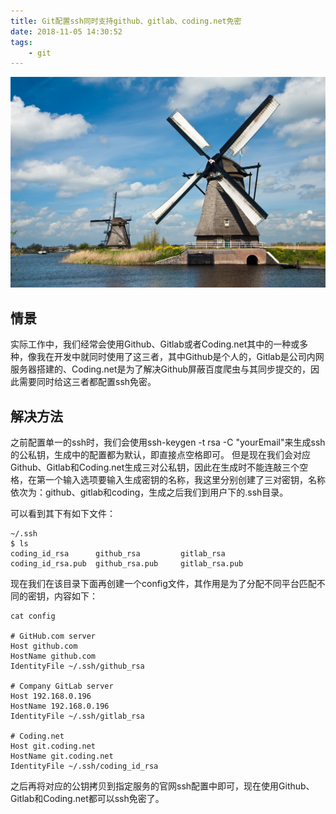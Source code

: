 ```yaml
---
title: Git配置ssh同时支持github、gitlab、coding.net免密
date: 2018-11-05 14:30:52
tags:
    - git
---
```

![homePage](/upload/homePage/20181105161104.jpg)
<!--more-->

## 情景
实际工作中，我们经常会使用Github、Gitlab或者Coding.net其中的一种或多种，像我在开发中就同时使用了这三者，其中Github是个人的，Gitlab是公司内网服务器搭建的、Coding.net是为了解决Github屏蔽百度爬虫与其同步提交的，因此需要同时给这三者都配置ssh免密。

## 解决方法
之前配置单一的ssh时，我们会使用ssh-keygen -t rsa -C "yourEmail"来生成ssh的公私钥，生成中的配置都为默认，即直接点空格即可。
但是现在我们会对应Github、Gitlab和Coding.net生成三对公私钥，因此在生成时不能连敲三个空格，在第一个输入选项要输入生成密钥的名称，我这里分别创建了三对密钥，名称依次为：github、gitlab和coding，生成之后我们到用户下的.ssh目录。

可以看到其下有如下文件：

```
~/.ssh
$ ls
coding_id_rsa      github_rsa         gitlab_rsa
coding_id_rsa.pub  github_rsa.pub     gitlab_rsa.pub
```

现在我们在该目录下面再创建一个config文件，其作用是为了分配不同平台匹配不同的密钥，内容如下：

```
cat config

# GitHub.com server
Host github.com
HostName github.com
IdentityFile ~/.ssh/github_rsa

# Company GitLab server
Host 192.168.0.196
HostName 192.168.0.196
IdentityFile ~/.ssh/gitlab_rsa

# Coding.net
Host git.coding.net
HostName git.coding.net
IdentityFile ~/.ssh/coding_id_rsa
```

之后再将对应的公钥拷贝到指定服务的官网ssh配置中即可，现在使用Github、Gitlab和Coding.net都可以ssh免密了。